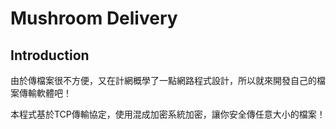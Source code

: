 # Mushroom Delivery

## Introduction

由於傳檔案很不方便，又在計網概學了一點網路程式設計，所以就來開發自己的檔案傳輸軟體吧！

本程式基於TCP傳輸協定，使用混成加密系統加密，讓你安全傳任意大小的檔案！
